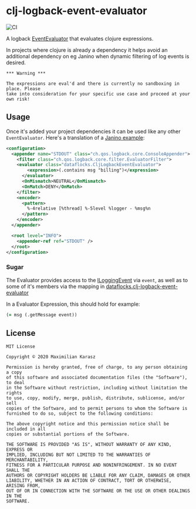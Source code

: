 # clj-logback-event-evaluator

![CI](https://github.com/dataflocks/clj-logback-event-evaluator/workflows/CI/badge.svg?branch=main)

A logback [EventEvaluator](http://logback.qos.ch/manual/filters.html#evalutatorFilter) that evaluates clojure expressions.

In projects where clojure is already a dependency it helps avoid an additional
dependency on eg Janino when dynamic filtering of log events is desired.

```
*** Warning ***

The expressions are eval'd and there is currently no sandboxing in place. Please
take into consideration for your specific use case and proceed at your own risk!
```

## Usage

Once it's added your project dependencies it can be used like any other
`EventEvaluator`. Here's a translation of a [Janino example](http://logback.qos.ch/manual/filters.html#JaninoEventEvaluator):

```xml
<configuration>
  <appender name="STDOUT" class="ch.qos.logback.core.ConsoleAppender">
    <filter class="ch.qos.logback.core.filter.EvaluatorFilter">
    <evaluator class="dataflocks.CljLogbackEventEvaluator">
        <expression>(.contains msg "billing")</expression>
      </evaluator>
      <OnMismatch>NEUTRAL</OnMismatch>
      <OnMatch>DENY</OnMatch>
    </filter>
    <encoder>
      <pattern>
        %-4relative [%thread] %-5level %logger - %msg%n
      </pattern>
    </encoder>
  </appender>

  <root level="INFO">
    <appender-ref ref="STDOUT" />
  </root>
</configuration>
```

### Sugar

The Evaluator provides access to the [ILoggingEvent](https://logback.qos.ch/apidocs/ch/qos/logback/classic/spi/ILoggingEvent.html) via `event`,
as well as to some of it's members via the mapping in [dataflocks.clj-logback-event-evaluator](src/dataflocks/clj_logback_event_evaluator.clj#L12)

In a Evaluator Expression, this should hold for example:

```clojure
(= msg (.getMessage event))
```

## License

```
MIT License

Copyright © 2020 Maximilian Karasz

Permission is hereby granted, free of charge, to any person obtaining a copy
of this software and associated documentation files (the "Software"), to deal
in the Software without restriction, including without limitation the rights
to use, copy, modify, merge, publish, distribute, sublicense, and/or sell
copies of the Software, and to permit persons to whom the Software is
furnished to do so, subject to the following conditions:

The above copyright notice and this permission notice shall be included in all
copies or substantial portions of the Software.

THE SOFTWARE IS PROVIDED "AS IS", WITHOUT WARRANTY OF ANY KIND, EXPRESS OR
IMPLIED, INCLUDING BUT NOT LIMITED TO THE WARRANTIES OF MERCHANTABILITY,
FITNESS FOR A PARTICULAR PURPOSE AND NONINFRINGEMENT. IN NO EVENT SHALL THE
AUTHORS OR COPYRIGHT HOLDERS BE LIABLE FOR ANY CLAIM, DAMAGES OR OTHER
LIABILITY, WHETHER IN AN ACTION OF CONTRACT, TORT OR OTHERWISE, ARISING FROM,
OUT OF OR IN CONNECTION WITH THE SOFTWARE OR THE USE OR OTHER DEALINGS IN THE
SOFTWARE.
```